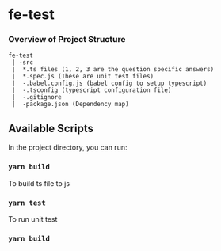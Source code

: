 # fe-test

### Overview of Project Structure

```
fe-test
 | -src
 | 	*.ts files (1, 2, 3 are the question specific answers)
 | 	*.spec.js (These are unit test files)
 | 	-.babel.config.js (babel config to setup typescript)
 | 	-.tsconfig (typescript configuration file)
 | 	-.gitignore
 | 	-package.json (Dependency map)

```

## Available Scripts

In the project directory, you can run:

### `yarn build`
To build ts file to js

### `yarn test`
To run unit test

### `yarn build`
